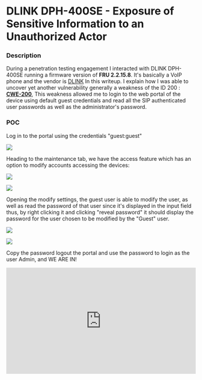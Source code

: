# DLINK DPH-400SE - Exposure of Sensitive Information to an Unauthorized Actor

### Description

During a penetration testing engagement I interacted with DLINK DPH-400SE running a firmware version of **FRU 2.2.15.8**. It's basically a VoIP phone and the vendor is [DLINK](https://dlink.com) In this writeup. I explain how I was able to uncover yet another vulnerability generally a weakness of the ID 200 : **[CWE-200](https://cwe.mitre.org/data/definitions/200.html)**, This weakness allowed me to login to the web portal of the device using default guest credentials and read all the SIP authenticated user passwords as well as the administrator's password.

### POC

Log in to the portal using the credentials "guest:guest"

![](https://hackmd.io/_uploads/SJ4JGlUan.png)

Heading to the maintenance tab, we have the access feature which has an option to modify accounts accessing the devices:

![](https://hackmd.io/_uploads/ByZXGeUT2.png)

![](https://hackmd.io/_uploads/ByXBflU62.png)

Opening the modify settings, the guest user is able to modify the user, as well as read the password of that user since it's displayed in the input field thus, by right clicking it and clicking "reveal password" it should display the password for the user chosen to be modified by the "Guest" user.

![](https://hackmd.io/_uploads/ByJozx86h.png)

![](https://hackmd.io/_uploads/r1tiGxLa3.png)

Copy the password logout the portal and use the password to login as the user Admin, and WE ARE IN!

<div style="width:100%;height:0;padding-bottom:56%;position:relative;"><iframe src="https://giphy.com/embed/WprAwhmBU4NlauH4nP" width="100%" height="100%" style="position:absolute" frameBorder="0" class="giphy-embed" allowFullScreen></iframe></div>